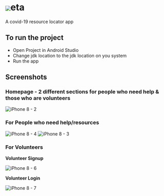 # <img src="https://user-images.githubusercontent.com/64982040/132712803-83996a65-b9a5-4f6a-b9d0-8b007969cf7d.png" align="center"/>eta



A covid-19 resource locator app

## To run the project
- Open Project in Android Studio
- Change jdk location to the jdk location on you system 
- Run the app


## Screenshots

### Homepage - 2 different sections for people who need help & those who are volunteers

![iPhone 8 - 2](https://user-images.githubusercontent.com/64982040/132714099-ba352198-cbb7-4d75-81ae-98a87076469e.jpg)

### For People who need help/resources

![iPhone 8 - 4](https://user-images.githubusercontent.com/64982040/132714213-2633b687-42ac-413f-9865-a8bf037613b2.png)
![iPhone 8 - 3](https://user-images.githubusercontent.com/64982040/132714269-e6ae694b-3199-4219-aba6-a83266051e3a.png)


### For Volunteers

**Volunteer Signup**

![iPhone 8 - 6](https://user-images.githubusercontent.com/64982040/132714830-c5a81a55-6050-4c61-866d-1674203e654b.jpg)

**Volunteer Login**

![iPhone 8 - 7](https://user-images.githubusercontent.com/64982040/132715380-cee840f1-48c3-48d3-a302-04ba59e13688.png)

